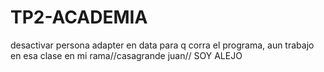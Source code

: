# TP2-ACADEMIA

desactivar persona adapter en data para q corra el programa, aun trabajo en esa clase en mi rama//casagrande juan//
SOY ALEJO

